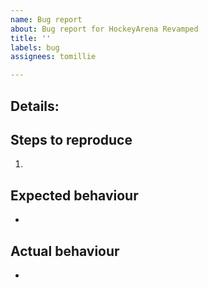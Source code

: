 ```yaml
---
name: Bug report
about: Bug report for HockeyArena Revamped
title: ''
labels: bug
assignees: tomillie

---
```


## Details:



## Steps to reproduce
1. 


## Expected behaviour
- 


## Actual behaviour
-

